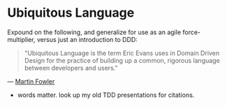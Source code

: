 # Ubiquitous Language

Expound on the following, and generalize for use as an agile force-multiplier, versus just an introduction to DDD:

> "Ubiquitous Language is the term Eric Evans uses in Domain Driven Design for the practice of building up a common, rigorous language between developers and users."

— [Martin Fowler](https://martinfowler.com/bliki/UbiquitousLanguage.html)

- words matter. look up my old TDD presentations for citations.
<!--stackedit_data:
eyJoaXN0b3J5IjpbOTEzMDgxNDY2LDEyNjE4Nzk0MTldfQ==
-->